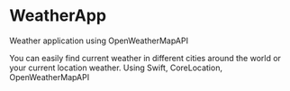 # WeatherApp
Weather application using OpenWeatherMapAPI

You can easily find current weather in different cities around the world or your current location weather.
Using Swift, CoreLocation, OpenWeatherMapAPI
